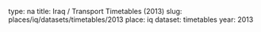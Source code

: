 type: na
title: Iraq / Transport Timetables (2013)
slug: places/iq/datasets/timetables/2013
place: iq
dataset: timetables
year: 2013

